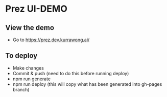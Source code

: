 # Prez UI-DEMO

## View the demo
- Go to https://prez.dev.kurrawong.ai/

## To deploy
- Make changes
- Commit & push (need to do this before running deploy)
- npm run generate
- npm run deploy (this will copy what has been generated into gh-pages branch)

